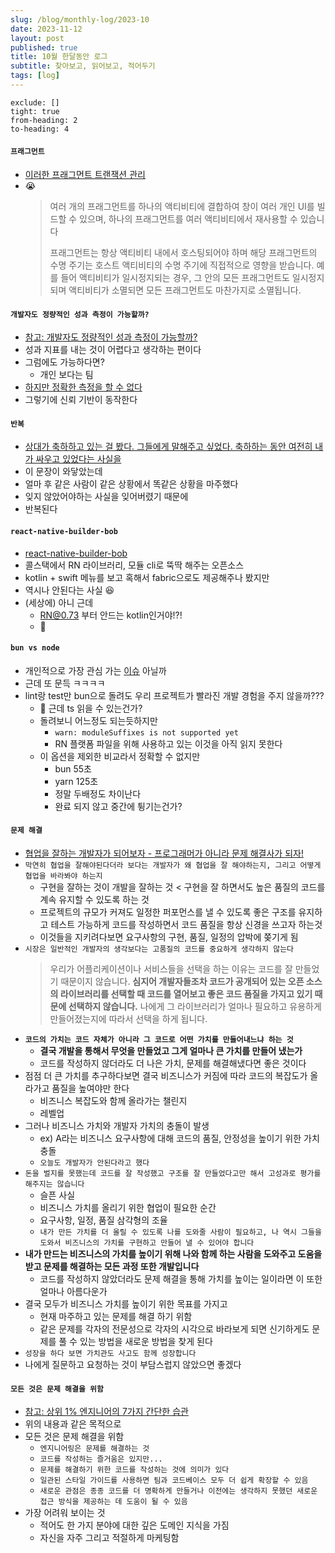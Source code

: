 ```yaml
---
slug: /blog/monthly-log/2023-10
date: 2023-11-12
layout: post
published: true
title: 10월 한달동안 로그
subtitle: 찾아보고, 읽어보고, 적어두기
tags: [log]
---
```


```toc
exclude: []
tight: true
from-heading: 2
to-heading: 4
```

#### `프래그먼트`

- [이러한 프래그먼트 트랜잭션 관리](https://developer.android.com/guide/components/fragments?hl=ko)
- 😭
  > 여러 개의 프래그먼트를 하나의 액티비티에 결합하여 창이 여러 개인 UI를 빌드할 수 있으며, 하나의 프래그먼트를 여러 액티비티에서 재사용할 수 있습니다
  >
  > 프래그먼트는 항상 액티비티 내에서 호스팅되어야 하며 해당 프래그먼트의 수명 주기는 호스트 액티비티의 수명 주기에 직접적으로 영향을 받습니다. 예를 들어 액티비티가 일시정지되는 경우, 그 안의 모든 프래그먼트도 일시정지되며 액티비티가 소멸되면 모든 프래그먼트도 마찬가지로 소멸됩니다.

#### `개발자도 정량적인 성과 측정이 가능할까?`

- [참고: 개발자도 정량적인 성과 측정이 가능할까?](https://disquiet.io/@wonny7/makerlog/%EA%B0%9C%EB%B0%9C%ED%8C%80-%EC%83%9D%EC%82%B0%EC%84%B1-%EC%B8%A1%EC%A0%95%EC%9D%80-%EB%B6%88%EA%B0%80%EB%8A%A5%ED%95%98%EB%8B%A4-1696133356851)
- 성과 지표를 내는 것이 어렵다고 생각하는 편이다
- 그럼에도 가능하다면?
  - 개인 보다는 팀
- [하지만 정확한 측정을 할 수 없다](https://disquiet.io/@wonny7/makerlog/맥킨지의-개발자-생산성-측정-방법에-대한-켄트백의-반박글-1696248197885)
- 그렇기에 신뢰 기반이 동작한다

#### `반복`

- [상대가 축하하고 있는 걸 봤다. 그들에게 말해주고 싶었다. 축하하는 동안 여전히 내가 싸우고 있었다는 사실을](https://twitter.com/insidestory_kr/status/1708837431334895943)
- 이 문장이 와닿았는데
- 얼마 후 같은 사람이 같은 상황에서 똑같은 상황을 마주했다
- 잊지 않았어야하는 사실을 잊어버렸기 때문에
- 반복된다

#### `react-native-builder-bob`

- [react-native-builder-bob](https://github.com/callstack/react-native-builder-bob)
- 콜스택에서 RN 라이브러리, 모듈 cli로 뚝딱 해주는 오픈소스
- kotlin + swift 메뉴를 보고 혹해서 fabric으로도 제공해주나 봤지만
- 역시나 안된다는 사실 😆
- (세상에) 아니 근데
  - RN@0.73 부터 안드는 kotlin인거야!?!
  - 🚂

#### `bun vs node`

- 개인적으로 가장 관심 가는 [이슈](https://ykss.netlify.app/translation/bun_vs_node_js_everything_you_need_to_know/?utm_source=substack&utm_medium=email) 아닐까
- 근데 또 문득 ㅋㅋㅋㅋ
- lint랑 test만 bun으로 돌려도 우리 프로젝트가 빨라진 개발 경험을 주지 않을까???
  - 🤔 근데 ts 읽을 수 있는건가?
  - 돌려보니 어느정도 되는듯하지만
    - `warn: moduleSuffixes is not supported yet`
    - RN 플랫폼 파일을 위해 사용하고 있는 이것을 아직 읽지 못한다
  - 이 옵션을 제외한 비교라서 정확할 수 없지만
    - bun 55초
    - yarn 125초
    - 정말 두배정도 차이난다
    - 완료 되지 않고 중간에 튕기는건가?

#### `문제 해결`

- [협업을 잘하는 개발자가 되어보자 - 프로그래머가 아니라 문제 해결사가 되자!](https://velog.io/@teo/collaboration)
- `막연히 협업을 잘해야된다더라 보다는 개발자가 왜 협업을 잘 해야하는지, 그리고 어떻게 협업을 바라봐야 하는지`
  - 구현을 잘하는 것이 개발을 잘하는 것 < 구현을 잘 하면서도 높은 품질의 코드를 계속 유지할 수 있도록 하는 것
  - 프로젝트의 규모가 커져도 일정한 퍼포먼스를 낼 수 있도록 좋은 구조를 유지하고 테스트 가능하게 코드를 작성하면서 코드 품질을 항상 신경을 쓰고자 하는것
  - 이것들을 지키려다보면 요구사항의 구현, 품질, 일정의 압박에 쫒기게 됨
- `시장은 일반적인 개발자의 생각보다는 고품질의 코드를 중요하게 생각하지 않는다`
  > 우리가 어플리케이션이나 서비스들을 선택을 하는 이유는 코드를 잘 만들었기 때문이지 않습니다. **심지어 개발자들조차 코드가 공개되어 있는 오픈 소스의 라이브러리를 선택할 때 코드를 열어보고 좋은 코드 품질을 가지고 있기 때문에 선택하지 않습니다.** 나에게 그 라이브러리가 얼마나 필요하고 유용하게 만들어졌는지에 따라서 선택을 하게 됩니다.
- **`코드의 가치는 코드 자체가 아니라 그 코드로 어떤 가치를 만들어내느냐 하는 것`**
  - **결국 개발을 통해서 무엇을 만들었고 그게 얼마나 큰 가치를 만들어 냈는가**
  - 코드를 작성하지 않더라도 더 나은 가치, 문제를 해결해냈다면 좋은 것이다
- 점점 더 큰 가치를 추구하다보면 결국 비즈니스가 커짐에 따라 코드의 복잡도가 올라가고 품질을 높여야만 한다
  - 비즈니스 복잡도와 함께 올라가는 챌린지
  - 레벨업
- 그러나 비즈니스 가치와 개발자 가치의 충돌이 발생
  - ex) A라는 비즈니스 요구사항에 대해 코드의 품질, 안정성을 높이기 위한 가치 충돌
  - `오늘도 개발자가 안된다라고 했다`
- `돈을 벌지를 못했는데 코드를 잘 작성했고 구조를 잘 만들었다고만 해서 고성과로 평가를 해주지는 않습니다`
  - 슬픈 사실
  - 비즈니스 가치를 올리기 위한 협업이 필요한 순간
  - 요구사항, 일정, 품질 삼각형의 조율
  - `내가 만든 가치를 더 올릴 수 있도록 나를 도와줄 사람이 필요하고, 나 역시 그들을 도와서 비즈니스의 가치를 구현하고 만들어 낼 수 있어야 합니다`
- **내가 만드는 비즈니스의 가치를 높이기 위해 나와 함께 하는 사람을 도와주고 도움을 받고 문제를 해결하는 모든 과정 또한 개발입니다**
  - 코드를 작성하지 않았더라도 문제 해결을 통해 가치를 높이는 일이라면 이 또한 얼마나 아름다운가
- 결국 모두가 비즈니스 가치를 높이기 위한 목표를 가지고
  - 현재 마주하고 있는 문제를 해결 하기 위함
  - 같은 문제를 각자의 전문성으로 각자의 시각으로 바라보게 되면 신기하게도 문제를 풀 수 있는 방법을 새로운 방법을 찾게 된다
- `성장을 하다 보면 가치관도 사고도 함께 성장합니다`
- 나에게 질문하고 요청하는 것이 부담스럽지 않았으면 좋겠다

#### `모든 것은 문제 해결을 위함`

- [참고: 상위 1% 엔지니어의 7가지 간단한 습관](https://news.hada.io/topic?id=11362)
- 위의 내용과 같은 목적으로
- 모든 것은 문제 해결을 위함
  - `엔지니어링은 문제를 해결하는 것`
  - `코드를 작성하는 즐거움은 있지만...`
  - `문제를 해결하기 위한 코드를 작성하는 것에 의미가 있다`
  - `일관된 스타일 가이드를 사용하면 팀과 코드베이스 모두 더 쉽게 확장할 수 있음`
  - `새로운 관점은 종종 코드를 더 명확하게 만들거나 이전에는 생각하지 못했던 새로운 접근 방식을 제공하는 데 도움이 될 수 있음`
- 가장 어려워 보이는 것
  - 적어도 한 가지 분야에 대한 깊은 도메인 지식을 가짐
  - 자신을 자주 그리고 적절하게 마케팅함

